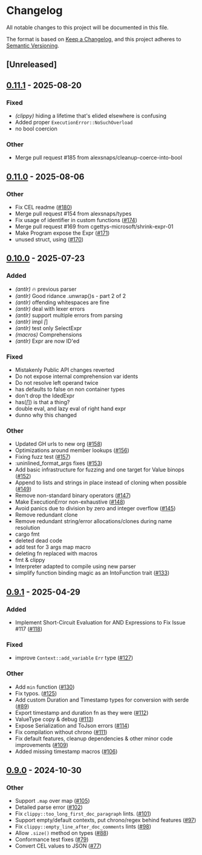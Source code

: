 # Changelog

All notable changes to this project will be documented in this file.

The format is based on [Keep a Changelog](https://keepachangelog.com/en/1.0.0/),
and this project adheres to [Semantic Versioning](https://semver.org/spec/v2.0.0.html).

## [Unreleased]

## [0.11.1](https://github.com/cel-rust/cel-rust/compare/cel-v0.11.0...cel-v0.11.1) - 2025-08-20

### Fixed

- *(clippy)* hiding a lifetime that's elided elsewhere is confusing
- Added proper `ExecutionError::NoSuchOverload`
- no bool coercion

### Other

- Merge pull request #185 from alexsnaps/cleanup-coerce-into-bool

## [0.11.0](https://github.com/cel-rust/cel-rust/compare/cel-v0.10.0...cel-v0.11.0) - 2025-08-06

### Other

- Fix CEL readme ([#180](https://github.com/cel-rust/cel-rust/pull/180))
- Merge pull request #154 from alexsnaps/types
- Fix usage of identifier in custom functions ([#174](https://github.com/cel-rust/cel-rust/pull/174))
- Merge pull request #169 from cgettys-microsoft/shrink-expr-01
- Make Program expose the Expr ([#171](https://github.com/cel-rust/cel-rust/pull/171))
- unused struct, using ([#170](https://github.com/cel-rust/cel-rust/pull/170))

## [0.10.0](https://github.com/cel-rust/cel-rust/compare/cel-interpreter-v0.9.1...cel-interpreter-v0.10.0) - 2025-07-23

### Added

- *(antlr)* 🔥 previous parser
- *(antlr)* Good ridance .unwrap()s - part 2 of 2
- *(antlr)* offending whitespaces are fine
- *(antlr)* deal with lexer errors
- *(antlr)* support multiple errors from parsing
- *(antlr)* impl _[_]
- *(antlr)* test only SelectExpr
- *(macros)* Comprehensions
- *(antlr)* Expr are now ID'ed

### Fixed

- Mistakenly Public API changes reverted
- Do not expose internal comprehension var idents
- Do not resolve left operand twice
- has defaults to false on non container types
- don't drop the IdedExpr
- has(_[_]) is that a thing?
- double eval, and lazy eval of right hand expr
- dunno why this changed

### Other

- Updated GH urls to new org ([#158](https://github.com/cel-rust/cel-rust/pull/158))
- Optimizations around member lookups ([#156](https://github.com/cel-rust/cel-rust/pull/156))
- Fixing fuzz test ([#157](https://github.com/cel-rust/cel-rust/pull/157))
- :uninlined_format_args fixes ([#153](https://github.com/cel-rust/cel-rust/pull/153))
- Add basic infrastructure for fuzzing and one target for Value binops ([#152](https://github.com/cel-rust/cel-rust/pull/152))
- Append to lists and strings in place instead of cloning when possible ([#149](https://github.com/cel-rust/cel-rust/pull/149))
- Remove non-standard binary operators ([#147](https://github.com/cel-rust/cel-rust/pull/147))
- Make ExecutionError non-exhaustive ([#148](https://github.com/cel-rust/cel-rust/pull/148))
- Avoid panics due to division by zero and integer overflow ([#145](https://github.com/cel-rust/cel-rust/pull/145))
- Remove redundant clone
- Remove redundant string/error allocations/clones during name resolution
- cargo fmt
- deleted dead code
- add test for 3 args map macro
- deleting fn replaced with macros
- fmt & clippy
- Interpreter adapted to compile using new parser
- simplify function binding magic as an IntoFunction trait ([#133](https://github.com/cel-rust/cel-rust/pull/133))

## [0.9.1](https://github.com/cel-rust/cel-rust/compare/cel-interpreter-v0.9.0...cel-interpreter-v0.9.1) - 2025-04-29

### Added

- Implement Short-Circuit Evaluation for AND Expressions to Fix Issue #117 ([#118](https://github.com/cel-rust/cel-rust/pull/118))

### Fixed

- improve `Context::add_variable` `Err` type ([#127](https://github.com/cel-rust/cel-rust/pull/127))

### Other

- Add `min` function ([#130](https://github.com/cel-rust/cel-rust/pull/130))
- Fix typos. ([#125](https://github.com/cel-rust/cel-rust/pull/125))
- Add custom Duration and Timestamp types for conversion with serde ([#89](https://github.com/cel-rust/cel-rust/pull/89))
- Export timestamp and duration fn as they were ([#112](https://github.com/cel-rust/cel-rust/pull/112))
- ValueType copy & debug ([#113](https://github.com/cel-rust/cel-rust/pull/113))
- Expose Serialization and ToJson errors ([#114](https://github.com/cel-rust/cel-rust/pull/114))
- Fix compilation without chrono ([#111](https://github.com/cel-rust/cel-rust/pull/111))
- Fix default features, cleanup dependencies & other minor code improvements ([#109](https://github.com/cel-rust/cel-rust/pull/109))
- Added missing timestamp macros ([#106](https://github.com/cel-rust/cel-rust/pull/106))

## [0.9.0](https://github.com/cel-rust/cel-rust/compare/cel-interpreter-v0.8.1...cel-interpreter-v0.9.0) - 2024-10-30

### Other

- Support `.map` over map ([#105](https://github.com/cel-rust/cel-rust/pull/105))
- Detailed parse error ([#102](https://github.com/cel-rust/cel-rust/pull/102))
- Fix `clippy::too_long_first_doc_paragraph` lints. ([#101](https://github.com/cel-rust/cel-rust/pull/101))
- Support empty/default contexts, put chrono/regex behind features ([#97](https://github.com/cel-rust/cel-rust/pull/97))
- Fix `clippy::empty_line_after_doc_comments` lints ([#98](https://github.com/cel-rust/cel-rust/pull/98))
- Allow `.size()` method on types ([#88](https://github.com/cel-rust/cel-rust/pull/88))
- Conformance test fixes ([#79](https://github.com/cel-rust/cel-rust/pull/79))
- Convert CEL values to JSON ([#77](https://github.com/cel-rust/cel-rust/pull/77))
